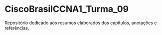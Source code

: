 # CiscoBrasilCCNA1_Turma_09
Repositório dedicado aos resumos elaborados dos capitulos, anotações e referências.
